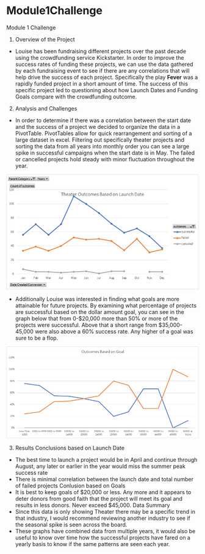 # Module1Challenge
Module 1 Challenge

  1. Overview of the Project
  - Louise has been fundraising different projects over the past decade using the crowdfunding service Kickstarter. 
  In order to improve the success rates of funding these projects, we can use the data gathered by each fundraising event to see if there are any correlations that will help drive the success of each project. 
  Specifically the play **Fever** was a rapidly funded project in a short amount of time.
  The success of this specific project led to questioning about how Launch Dates and Funding Goals compare with the crowdfunding outcome. 
  
  2. Analysis and Challenges
  - In order to determine if there was a correlation between the start date and the success of a project we decided to organize the data in a PivotTable. 
  PivotTables allow for quick rearrangement and sorting of a large dataset in excel. 
  Filtering out specifically theater projects and sorting the data from all years into monthly order you can see a large spike in successful campaigns when the start date is in May.
  The failed or cancelled projects hold steady with minor fluctuation throughout the year. 
 
  ![This is an image](https://github.com/chrisagordon/Module1Challenge/blob/13ba6711a20f47b8e97688c6083544561d696007/Theater_Outcomes_vs_Launch.png)
  - Additionally Louise was interested in finding what goals are more attainable for future projects. By examining what percentage of projects are successful based on the dollar amount goal, you can see in the graph below that from 0-$20,000 more than 50% or more of the projects were successful.
Above that a short range from $35,000-45,000 were also above a 60% success rate. Any higher of a goal was sure to be a flop.

![This is an image](https://github.com/chrisagordon/Module1Challenge/blob/0e797ffe59fd1db66fd899919207dba8ac47deca/Outcomes_vs_Goals.png)

  3. Results
Conclusions based on Launch Date
  - The best time to launch a project would be in April and continue through August, any later or earlier in the year would miss the summer peak success rate
  - There is minimal correlation between the launch date and total number of failed projects
Conlusion based on Goals
  - It is best to keep goals of $20,000 or less. Any more and it appears to deter donors from good faith that the project will meet its goal and results in less donors. Never exceed $45,000.
Data Summary
  - Since this data is only showing Theater there may be a specific trend in that industry, I would recommend reviewing another industry to see if the seasonal spike is seen across the board.
  - These graphs have combined data from multiple years, it would also be useful to know over time how the successful projects have fared on a yearly basis to know if the same patterns are seen each year.

